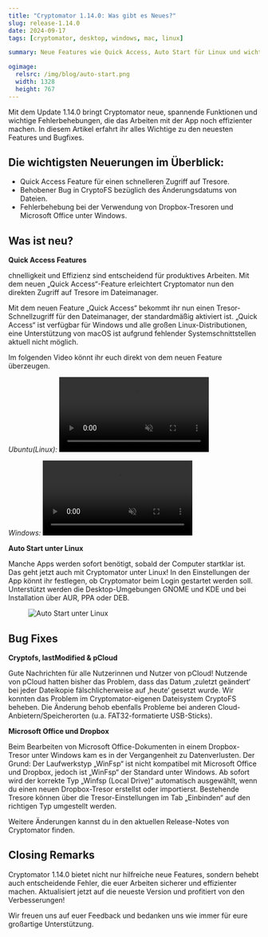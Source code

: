 ```yaml
---
title: "Cryptomator 1.14.0: Was gibt es Neues?"
slug: release-1.14.0
date: 2024-09-17
tags: [cryptomator, desktop, windows, mac, linux]

summary: Neue Features wie Quick Access, Auto Start für Linux und wichtige Fehlerbehebungen für CryptoFS! Jetzt aktualisieren!

ogimage:
  relsrc: /img/blog/auto-start.png
  width: 1328
  height: 767
---
```

Mit dem Update 1.14.0 bringt Cryptomator neue, spannende Funktionen und wichtige Fehlerbehebungen, die das Arbeiten mit der App noch effizienter machen. In diesem Artikel erfahrt ihr alles Wichtige zu den neuesten Features und Bugfixes.

## Die wichtigsten Neuerungen im Überblick:

- Quick Access Feature für einen schnelleren Zugriff auf Tresore.
- Behobener Bug in CryptoFS bezüglich des Änderungsdatums von Dateien.
- Fehlerbehebung bei der Verwendung von Dropbox-Tresoren und Microsoft Office unter Windows.

## Was ist neu?

**Quick Access Features**

chnelligkeit und Effizienz sind entscheidend für produktives Arbeiten. Mit dem neuen „Quick Access“-Feature erleichtert Cryptomator nun den direkten Zugriff auf Tresore im Dateimanager.

Mit dem neuen Feature „Quick Access“ bekommt ihr nun einen Tresor-Schnellzugriff für den Dateimanager, der standardmäßig aktiviert ist. „Quick Access“ ist verfügbar für Windows und alle großen Linux-Distributionen, eine Unterstützung von macOS ist aufgrund fehlender Systemschnittstellen aktuell nicht möglich. 

Im folgenden Video könnt ihr euch direkt von dem neuen Feature überzeugen.

*Ubuntu(Linux):*
<video class="rounded-sm" autoplay loop muted playsinline>
  <source src="https://static.cryptomator.org/blog/quickaccess-ubuntu.mp4" type="video/mp4">
  Your browser does not support the video tag.
</video>

*Windows:*
<video class="rounded-sm" autoplay loop muted playsinline>
  <source src="https://static.cryptomator.org/blog/quickaccess-windows.mp4" type="video/mp4">
  Your browser does not support the video tag.
</video>

**Auto Start unter Linux**

Manche Apps werden sofort benötigt, sobald der Computer startklar ist. Das geht jetzt auch mit Cryptomator unter Linux! In den Einstellungen der App könnt ihr festlegen, ob Cryptomator beim Login gestartet werden soll. Unterstützt werden die Desktop-Umgebungen GNOME und KDE und bei Installation über AUR, PPA oder DEB.

<figure class="text-center">
  <img class="inline-block rounded-sm" src="/img/blog/auto-start.png" srcset="/img/blog/auto-start.png 1x, /img/blog/auto-start@2x.png 2x" alt="Auto Start unter Linux" />
</figure>

## Bug Fixes

**Cryptofs, lastModified & pCloud**

Gute Nachrichten für alle Nutzerinnen und Nutzer von pCloud! Nutzende von pCloud hatten bisher das Problem, dass das Datum ‚zuletzt geändert‘ bei jeder Dateikopie fälschlicherweise auf ‚heute‘ gesetzt wurde. Wir konnten das Problem im Cryptomator-eigenen Dateisystem CryptoFS beheben. Die Änderung behob ebenfalls Probleme bei anderen Cloud-Anbietern/Speicherorten (u.a. FAT32-formatierte USB-Sticks).

**Microsoft Office und Dropbox**

Beim Bearbeiten von Microsoft Office-Dokumenten in einem Dropbox-Tresor unter Windows kam es in der Vergangenheit zu Datenverlusten. Der Grund: Der Laufwerkstyp „WinFsp“ ist nicht kompatibel mit Microsoft Office und Dropbox, jedoch ist „WinFsp“ der Standard unter Windows. 
Ab sofort wird der korrekte Typ „Winfsp (Local Drive)“ automatisch ausgewählt, wenn du einen neuen Dropbox-Tresor erstellst oder importierst. Bestehende Tresore können über die Tresor-Einstellungen im Tab „Einbinden“ auf den richtigen Typ umgestellt werden.

Weitere Änderungen kannst du in den aktuellen Release-Notes von Cryptomator finden.

## Closing Remarks

Cryptomator 1.14.0 bietet nicht nur hilfreiche neue Features, sondern behebt auch entscheidende Fehler, die euer Arbeiten sicherer und effizienter machen. Aktualisiert jetzt auf die neueste Version und profitiert von den Verbesserungen! 

Wir freuen uns auf euer Feedback und bedanken uns wie immer für eure großartige Unterstützung.